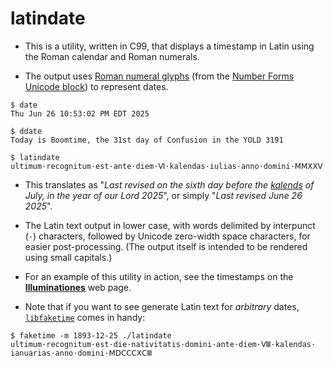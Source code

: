 <!-- README.md -->
<!-- Copyright (c) 2025 Jeffrey H. Johnson -->
<!-- SPDX-License-Identifier: MIT-0 -->
<!-- vim: set expandtab cc=80 ft=markdown : -->
# latindate

* This is a utility, written in C99, that displays a timestamp in Latin using
the Roman calendar and Roman numerals.

* The output uses
[Roman numeral glyphs](https://en.wikipedia.org/wiki/Numerals_in_Unicode#Roman_numerals)
(from the
[Number Forms](https://en.wikipedia.org/wiki/Number_Forms)
[Unicode block](https://en.wikipedia.org/wiki/Unicode_block)) to
represent dates.

```
$ date
Thu Jun 26 10:53:02 PM EDT 2025

$ ddate
Today is Boomtime, the 31st day of Confusion in the YOLD 3191

$ latindate          
ultimum·​recognitum·​est·​ante·​diem·​Ⅵ·​kalendas·​iulias·​anno·​domini·​ⅯⅯⅩⅩⅤ
```

* This translates as "*Last revised on the sixth day before the
[kalends](https://en.wikipedia.org/wiki/Calends)
of July, in the year of our Lord 2025*", or simply
"*Last revised June 26 2025*".

* The Latin text output in lower case, with words delimited by interpunct (`·`)
characters, followed by Unicode zero-width space characters, for easier
post-processing.  (The output itself is intended to be rendered using small
capitals.)

* For an example of this utility in action, see the timestamps on the
[**Illuminationes**](https://johnsonjh.github.io/) web page.

* Note that if you want to see generate Latin text for *arbitrary* dates,
[`libfaketime`](https://github.com/wolfcw/libfaketime) comes in handy:

```
$ faketime -m 1893-12-25 ./latindate
ultimum·​recognitum·​est·​die·​nativitatis·​domini·​ante·​diem·​Ⅷ·​kalendas·​ianuarias·​anno·​domini·​ⅯⅮⅭⅭⅭⅩⅭⅢ
```
